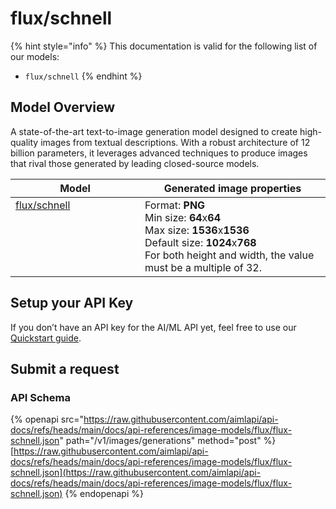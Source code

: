 # flux/schnell

{% hint style="info" %}
This documentation is valid for the following list of our models:

* `flux/schnell`
{% endhint %}

## Model Overview

A state-of-the-art text-to-image generation model designed to create high-quality images from textual descriptions. With a robust architecture of 12 billion parameters, it leverages advanced techniques to produce images that rival those generated by leading closed-source models.

<table><thead><tr><th width="191" valign="top">Model</th><th>Generated image properties</th></tr></thead><tbody><tr><td valign="top"><a href="flux-schnell.md">flux/schnell</a></td><td>Format: <strong>PNG</strong><br>Min size: <strong>64</strong>x<strong>64</strong><br>Max size: <strong>1536</strong>x<strong>1536</strong><br>Default size: <strong>1024</strong>x<strong>768</strong><br>For both height and width, the value must be a multiple of 32.</td></tr></tbody></table>

## Setup your API Key

If you don’t have an API key for the AI/ML API yet, feel free to use our [Quickstart guide](https://docs.aimlapi.com/quickstart/setting-up).

## Submit a request

### API Schema

{% openapi src="https://raw.githubusercontent.com/aimlapi/api-docs/refs/heads/main/docs/api-references/image-models/flux/flux-schnell.json" path="/v1/images/generations" method="post" %}
[https://raw.githubusercontent.com/aimlapi/api-docs/refs/heads/main/docs/api-references/image-models/flux/flux-schnell.json](https://raw.githubusercontent.com/aimlapi/api-docs/refs/heads/main/docs/api-references/image-models/flux/flux-schnell.json)
{% endopenapi %}

